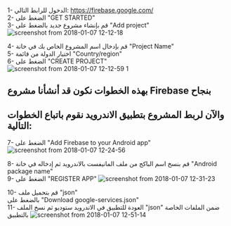 1- الدخول للرابط التالي: https://firebase.google.com/ </br>
2- الضغط على "GET STARTED" </br>
3- قم بإنشاء مشروع جديد بالضغط على "Add project" </br>
![screenshot from 2018-01-07 12-12-18](https://user-images.githubusercontent.com/35188729/34649468-028f5d36-f3c1-11e7-8237-07dc4fe96971.png)

4- قم بإدخال اسم المشروع الخاص بك في خانة "Project Name" </br>
5- اختيار الدولة من قائمة "Country/region" </br>
6- الضغط على "CREATE PROJECT" </br>
![screenshot from 2018-01-07 12-12-59 1](https://user-images.githubusercontent.com/35188729/34649477-3b497a08-f3c1-11e7-8aa0-dd4fdafc79e1.png)

## بهذه الخطوات نكون قد أنشأنا مشروع Firebase بنجاح</br>
## والآن لربط المشروع بتطبيق الاندرويد نقوم باتباع الخطوات التالية: </br>

7- الضغط على "Add Firebase to your Android app" </br>
![screenshot from 2018-01-07 12-24-56](https://user-images.githubusercontent.com/35188729/34649566-b1c64c50-f3c2-11e7-8d71-e154dcd21554.png)

8- قم بنسخ اسم الباكج من ملف المانيفست بالاندرويد ثم إدخاله في خانة "Android package name" </br>
9- الضغط على "REGISTER APP"
![screenshot from 2018-01-07 12-31-23](https://user-images.githubusercontent.com/35188729/34649571-f0c21952-f3c2-11e7-8c8b-1245287dd3fe.png)

10- قم بتحميل ملف "json" </br>
بالضغط على "Download google-services.json" </br>
11- العودة للتطبيق في الاندرويد ستوديو ثم نسخ الملف "json" ضمن الملفات الخاصة بالتطبيق
![screenshot from 2018-01-07 12-51-14](https://user-images.githubusercontent.com/35188729/34649678-d683fb58-f3c4-11e7-8e38-966e85317e67.png)




